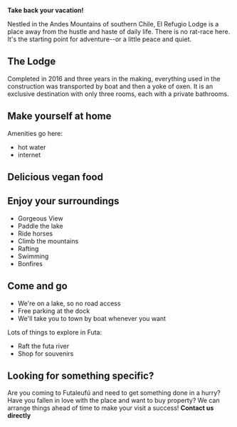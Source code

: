 **Take back your vacation!**

Nestled in the Andes Mountains of southern Chile, El Refugio Lodge is a place away from the hustle and haste of daily life.  There is no rat-race here.  It's the starting point for adventure--or a little peace and quiet.

## The Lodge
Completed in 2016 and three years in the making, everything used in the construction was transported by boat and then a yoke of oxen.  It is an exclusive destination with only three rooms, each with a private bathrooms.

## Make yourself at home

Amenities go here:
* hot water
* internet

## Delicious vegan food



## Enjoy your surroundings

* Gorgeous View
* Paddle the lake
* Ride horses
* Climb the mountains
* Rafting
* Swimming
* Bonfires

## Come and go

* We're on a lake, so no road access
* Free parking at the dock
* We'll take you to town by boat whenever you want

Lots of things to explore in Futa:
* Raft the futa river
* Shop for souvenirs


## Looking for something specific?
Are you coming to Futaleufú and need to get something done in a hurry?  Have you fallen in love with the place and want to buy property?  We can arrange things ahead of time to make your visit a success!  **Contact us directly**
